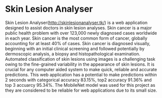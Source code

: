 # Skin Lesion Analyser

Skin Lesion Analyser(http://skinlesionanalyser.tk/) is a web application designed to assist doctors in skin lesion analyses. Skin cancer is a major public health problem with over 123,000 newly diagnosed cases worldwide in each year. Skin cancer is the most common form of cancer, globally accounting for at least 40% of cases.
Skin cancer is diagnosed visually, beginning with an initial clinical screening and followed potentially by dermoscopic analysis, a biopsy and histopathological examination. Automated classification of skin lesions using images is a challenging task owing to the fine-grained variability in the appearance of skin lesions.
It is crucial for any computer aided system to make quick, reliable and accurate predictions. 
This web application has a potential to make predictions within 2 seconds with categorical accuracy 83.15%, top2 accuracy 91.36% and top 3 accuarcy 95.34%.
The MobileNet model was used for this project as they are considered to be reliable for web applications due to its small size.
